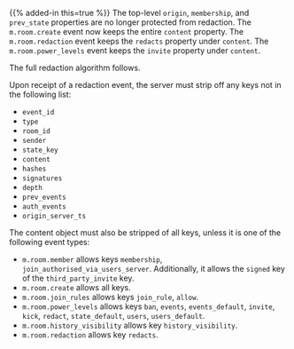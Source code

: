 ---
---

{{% added-in this=true %}} The top-level `origin`, `membership`, and `prev_state` properties
are no longer protected from redaction. The `m.room.create` event now keeps the entire `content` property. The `m.room.redaction` event keeps the
`redacts` property under `content`. The `m.room.power_levels` event keeps the `invite` property
under `content`.

The full redaction algorithm follows.

Upon receipt of a redaction event, the server must strip off any keys
not in the following list:

-   `event_id`
-   `type`
-   `room_id`
-   `sender`
-   `state_key`
-   `content`
-   `hashes`
-   `signatures`
-   `depth`
-   `prev_events`
-   `auth_events`
-   `origin_server_ts`

The content object must also be stripped of all keys, unless it is one
of the following event types:

-   `m.room.member` allows keys `membership`, `join_authorised_via_users_server`.
    Additionally, it allows the `signed` key of the `third_party_invite` key.
-   `m.room.create` allows all keys.
-   `m.room.join_rules` allows keys `join_rule`, `allow`.
-   `m.room.power_levels` allows keys `ban`, `events`, `events_default`,
    `invite`, `kick`, `redact`, `state_default`, `users`, `users_default`.
-   `m.room.history_visibility` allows key `history_visibility`.
-   `m.room.redaction` allows key `redacts`.